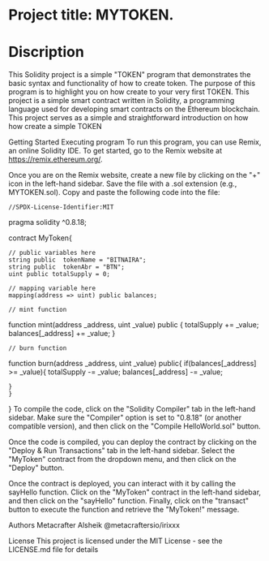 # Project title: MYTOKEN.
# Discription
This Solidity project is a simple "TOKEN" program that demonstrates the basic syntax and functionality of how to create token. The purpose of this program is to highlight you  on how create to your very first TOKEN. This project is a simple smart contract written in Solidity, a programming language used for developing smart contracts on the Ethereum blockchain. This project serves as a simple and straightforward introduction on how how create a simple TOKEN

Getting Started
Executing program
To run this program, you can use Remix, an online Solidity IDE. To get started, go to the Remix website at https://remix.ethereum.org/.

Once you are on the Remix website, create a new file by clicking on the "+" icon in the left-hand sidebar. Save the file with a .sol extension (e.g., MYTOKEN.sol). Copy and paste the following code into the file:

    //SPDX-License-Identifier:MIT
pragma solidity ^0.8.18;

contract MyToken{

    // public variables here
    string public  tokenName = "BITNAIRA";
    string public  tokenAbr = "BTN";
    uint public totalSupply = 0;

    // mapping variable here
    mapping(address => uint) public balances;

    // mint function
function mint(address _address, uint _value) public {
    totalSupply += _value;
    balances[_address] += _value;
}

    // burn function
function burn(address _address, uint _value) public{
    if(balances[_address] >= _value){
        totalSupply -= _value;
        balances[_address] -= _value;

    }
    }
}
To compile the code, click on the "Solidity Compiler" tab in the left-hand sidebar. Make sure the "Compiler" option is set to "0.8.18" (or another compatible version), and then click on the "Compile HelloWorld.sol" button.

Once the code is compiled, you can deploy the contract by clicking on the "Deploy & Run Transactions" tab in the left-hand sidebar. Select the "MyToken" contract from the dropdown menu, and then click on the "Deploy" button.

Once the contract is deployed, you can interact with it by calling the sayHello function. Click on the "MyToken" contract in the left-hand sidebar, and then click on the "sayHello" function. Finally, click on the "transact" button to execute the function and retrieve the "MyToken!" message.

Authors
Metacrafter Alsheik 
@metacraftersio/irixxx 

License
This project is licensed under the MIT License - see the LICENSE.md file for details
